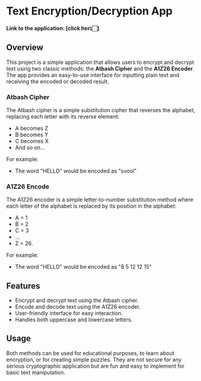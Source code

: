 # Text Encryption/Decryption App

#### Link to the application: [click her👆🏻]

## Overview
This project is a simple application that allows users to encrypt and decrypt text using two classic methods: the **Atbash Cipher** and the **A1Z26 Encoder**. The app provides an easy-to-use interface for inputting plain text and receiving the encoded or decoded result.

### Atbash Cipher
The Atbash cipher is a simple substitution cipher that reverses the alphabet, replacing each letter with its reverse element:
- A becomes Z
- B becomes Y
- C becomes X
- And so on...
  
 For example:
- The word "HELLO" would be encoded as "svool" 

### A1Z26 Encode
The A1Z26 encoder is a simple letter-to-number substitution method where each letter of the alphabet is replaced by its position in the alphabet:
- A = 1
- B = 2
- C = 3
- ...
- Z = 26.

For example:
- The word "HELLO" would be encoded as "8 5 12 12 15"

## Features
- Encrypt and decrypt text using the Atbash cipher.
- Encode and decode text using the A1Z26 encoder.
- User-friendly interface for easy interaction.
- Handles both uppercase and lowercase letters.

## Usage
Both methods can be used for educational purposes, to learn about encryption, or for creating simple puzzles. They are not secure for any serious cryptographic application but are fun and easy to implement for basic text manipulation.
